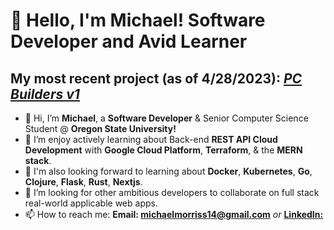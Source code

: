 # 👋  Hello, I'm Michael! Software Developer and Avid Learner
## My most recent project (as of 4/28/2023): <a href="https://github.com/mcmorriss/PC-Builder"> *PC Builders v1* </a>

- 👋 Hi, I’m **Michael**, a **Software Developer** & Senior Computer Science Student @ **Oregon State University!** 
- 👀 I’m enjoy actively learning about Back-end **REST API Cloud Development** with **Google Cloud Platform**, **Terraform**, & the **MERN stack**.
- 🌱  I'm also looking forward to learning about **Docker**, **Kubernetes**, **Go**, **Clojure**, **Flask**, **Rust**, **Nextjs**.
- 💞️ I’m looking for other ambitious developers to collaborate on full stack real-world applicable web apps.
- 📫 How to reach me: **Email: michaelmorriss14@gmail.com** *or* <a href="https://www.linkedin.com/in/mcmorriss/"> **LinkedIn:** </a>
                   
